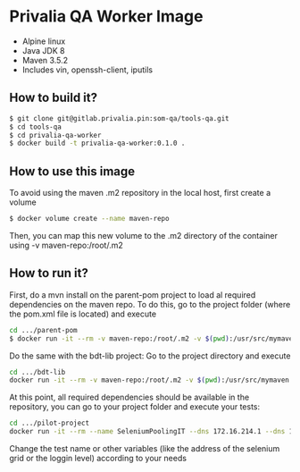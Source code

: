 Privalia QA Worker Image
=============================

* Alpine linux
* Java JDK 8
* Maven 3.5.2
* Includes vin, openssh-client, iputils

## How to build it?

``` bash
$ git clone git@gitlab.privalia.pin:som-qa/tools-qa.git
$ cd tools-qa
$ cd privalia-qa-worker
$ docker build -t privalia-qa-worker:0.1.0 . 
```

## How to use this image

To avoid using the maven .m2 repository in the local host, first create a volume 

``` bash
$ docker volume create --name maven-repo
```

Then, you can map this new volume to the .m2 directory of the container using -v maven-repo:/root/.m2


## How to run it?

First, do a mvn install on the parent-pom project to load al required dependencies on the maven repo. To do this, go to the project folder (where the pom.xml file is located) and execute

``` bash
cd .../parent-pom
$ docker run -it --rm -v maven-repo:/root/.m2 -v $(pwd):/usr/src/mymaven --workdir /usr/src/mymaven privalia-qa-worker:0.1.0 mvn clean install
```

Do the same with the bdt-lib project: Go to the project directory and execute

``` bash
cd .../bdt-lib
docker run -it --rm -v maven-repo:/root/.m2 -v $(pwd):/usr/src/mymaven --workdir /usr/src/mymaven privalia-qa-worker:0.1.0 mvn clean install -Dmaven.test.skip=true
```

At this point, all required dependencies should be available in the repository, you can go to your project folder and execute your tests:

``` bash
cd .../pilot-project
docker run -it --rm --name SeleniumPoolingIT --dns 172.16.214.1 --dns 172.16.214.2 -v maven-repo:/root/.m2 -v $(pwd):/usr/src/mymaven --workdir /usr/src/mymaven privalia-qa-worker:0.1.0 mvn verify -Dit.test=com.privalia.bo.po.SeleniumPoolingIT.java -DSELENIUM_GRID=172.17.0.1:4444 -DlogLevel=DEBUG
```

Change the test name or other variables (like the address of the selenium grid or the loggin level) according to your needs

